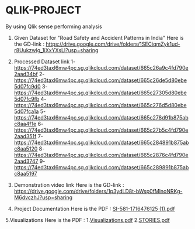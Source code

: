 # QLIK-PROJECT
By using Qlik sense performing analysis

1. Given Dataset for "Road Safety and Accident Patterns in India"
   Here is the GD-link : https://drive.google.com/drive/folders/1SECiqmZyk1ud-r8Uukzwlg_1iXxYXsLl?usp=sharing

2. Processed Dataset link
   1-https://74ed3taxl6mw4pc.sg.qlikcloud.com/dataset/665c26a9c4fd790e2aad34bf
   2-https://74ed3taxl6mw4pc.sg.qlikcloud.com/dataset/665c26de5d80ebe5d07fc9d0
   3-https://74ed3taxl6mw4pc.sg.qlikcloud.com/dataset/665c27305d80ebe5d07fc9fb
   4-https://74ed3taxl6mw4pc.sg.qlikcloud.com/dataset/665c276d5d80ebe5d07fca1a
   5-https://74ed3taxl6mw4pc.sg.qlikcloud.com/dataset/665c278d91b875abc8aa4f1e
   6-https://74ed3taxl6mw4pc.sg.qlikcloud.com/dataset/665c27b5c4fd790e2aad351f
   7-https://74ed3taxl6mw4pc.sg.qlikcloud.com/dataset/665c284891b875abc8aa5120
   8-https://74ed3taxl6mw4pc.sg.qlikcloud.com/dataset/665c2876c4fd790e2aad3747
   9-https://74ed3taxl6mw4pc.sg.qlikcloud.com/dataset/665c289891b875abc8aa5197

3. Demonstration video link
   Here is the GD-link : https://drive.google.com/drive/folders/1p3ydLD8t-bWsp0fMlnoNRKg-M6dvczhJ?usp=sharing


4. Project Documentation
   Here is the PDF : [SI-581-1716476125 (1).pdf](https://github.com/user-attachments/files/15753036/SI-581-1716476125.1.pdf)


5.Visualizations
   Here is the PDF : 1.[Visualizations.pdf](https://github.com/user-attachments/files/15753050/Visualizations.pdf)
                     2.[STORIES.pdf](https://github.com/user-attachments/files/15753056/STORIES.pdf)


                     


    



